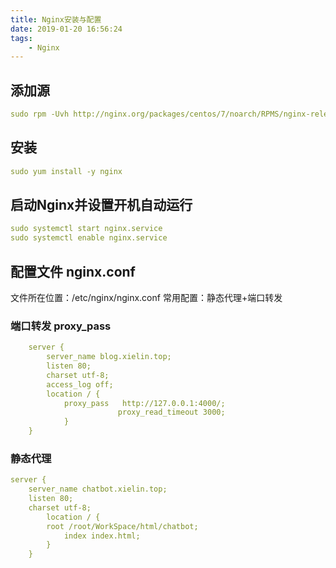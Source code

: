 ```yaml
---
title: Nginx安装与配置
date: 2019-01-20 16:56:24
tags: 
    - Nginx
---
```


## 添加源
```yaml
sudo rpm -Uvh http://nginx.org/packages/centos/7/noarch/RPMS/nginx-release-centos-7-0.el7.ngx.noarch.rpm
```
## 安装
```yaml
sudo yum install -y nginx
```
## 启动Nginx并设置开机自动运行
```yaml
sudo systemctl start nginx.service
sudo systemctl enable nginx.service
```
## 配置文件 nginx.conf

文件所在位置：/etc/nginx/nginx.conf
常用配置：静态代理+端口转发
### 端口转发 proxy_pass
```yaml
    server {
        server_name blog.xielin.top;
        listen 80;
    	charset utf-8;
    	access_log off;
        location / {
            proxy_pass   http://127.0.0.1:4000/;
                        proxy_read_timeout 3000;
            }
    }
```

### 静态代理
```yaml
server {
	server_name chatbot.xielin.top;
	listen 80;
    charset utf-8;
  		location / {
  		root /root/WorkSpace/html/chatbot; 
  			index index.html;
  		}	
    }
```
